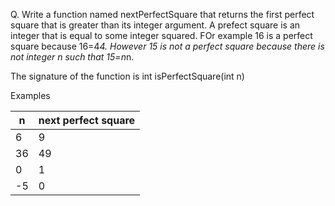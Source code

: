 Q. Write a function named nextPerfectSquare that returns the first perfect square that is greater than its integer argument. A prefect square is an integer that is equal to some integer squared. FOr example 16 is a perfect square because 16=4*4. However 15 is not a perfect square because there is not integer n such that 15=n*n. 

The signature of the function is
		int isPerfectSquare(int n)

Examples


n | next perfect square 
---|---
6	|	9													
36 |	49								
0	|	1								
-5|0								